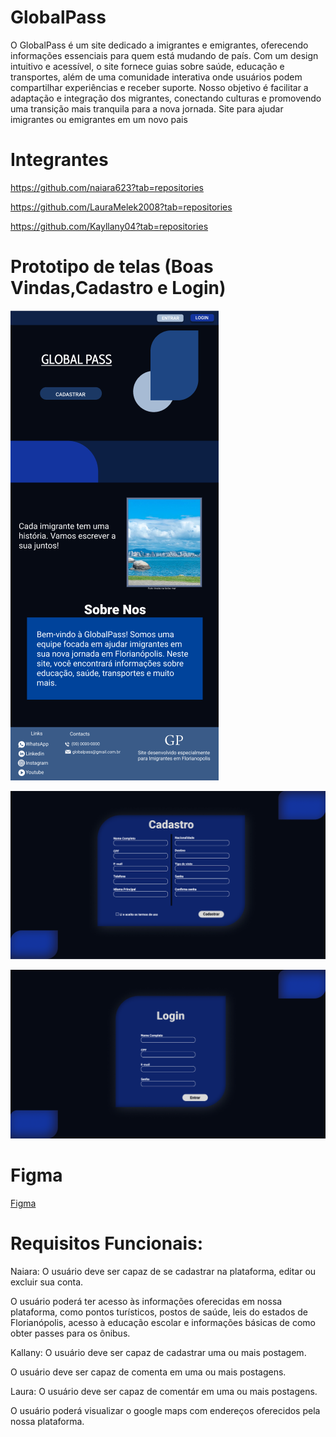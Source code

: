 # GlobalPass

  O GlobalPass é um site dedicado a imigrantes e emigrantes, oferecendo informações essenciais para quem está mudando de país. Com um design intuitivo e acessível, o site fornece guias sobre saúde, educação e transportes, além de uma comunidade interativa onde usuários podem compartilhar experiências e receber suporte.
  Nosso objetivo é facilitar a adaptação e integração dos migrantes, conectando culturas e promovendo uma transição mais tranquila para a nova jornada.
  Site para ajudar imigrantes ou emigrantes em um novo pais 


# Integrantes
https://github.com/naiara623?tab=repositories

https://github.com/LauraMelek2008?tab=repositories

https://github.com/Kayllany04?tab=repositories

# Prototipo de telas (Boas Vindas,Cadastro e Login)

![Boas Vindas](image-3.png)

![Cadastro](image-1.png)

![Login](image-2.png)

# Figma

[Figma](https://www.figma.com/design/FO2W79j3uIpQj9vex1nWEU/GlobalPass?node-id=0-1&p=f&t=fRLAKnY8K8Ey3bEj-0) 

# Requisitos Funcionais:

Naiara: 
O usuário deve ser capaz de se cadastrar na plataforma, editar ou excluir sua conta.

O usuário poderá ter acesso às informações oferecidas em nossa plataforma, como pontos turísticos, postos de saúde, leis do estados de Florianópolis, acesso à educação escolar e informações básicas de como obter passes para os ônibus.

Kallany:
O usuário deve ser capaz de cadastrar uma ou mais postagem.

O usuário deve ser capaz de comenta em uma ou mais postagens.

Laura:
O usuário deve ser capaz de comentár em uma ou mais postagens.

O usuário poderá visualizar o google maps com endereços oferecidos pela nossa plataforma.


